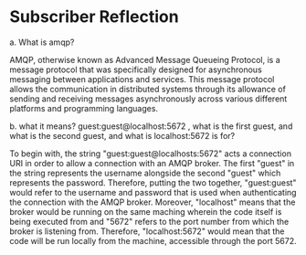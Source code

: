 # Subscriber Reflection

a. What is amqp? <br>

AMQP, otherwise known as Advanced Message Queueing Protocol, is a message protocol that was specifically designed for
asynchronous messaging between applications and services. This message protocol allows the communication in distributed systems 
through its allowance of sending and receiving messages asynchronously across various different platforms and programming languages.

b. what it means? guest:guest@localhost:5672 , what is the first guest, and what is the second guest, and what is localhost:5672 is for? <br>

To begin with, the string "guest:guest@localhosts:5672" acts a connection URI in order to allow a connection with an AMQP
broker. The first "guest" in the string represents the username alongside the second "guest" which represents the password. Therefore,
putting the two together, "guest:guest" would refer to the username and password that is used when authenticating the 
connection with the AMQP broker. Moreover, "localhost" means that the broker would be running on the same maching wherein
the code itself is being executed from and "5672" refers to the port number from which the broker is listening from. Therefore,
"localhost:5672" would mean that the code will be run locally from the machine, accessible through the port 5672.
